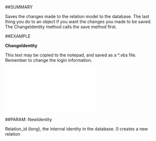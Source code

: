 

##SUMMARY

Saves the changes made to the relation model to the database. The last thing you do to an object if you want the changes you made to be saved. The ChangeIdentity method calls the save method first.


##EXAMPLE

**ChangeIdentity**

This text may be copied to the notepad, and saved as a *.vbs file. Remember to change the login information.

![](../../Examples/vbs/SORelation.ChangeIdentity.vbs.txt)







##PARAM: NewIdentity

Relation_id (long), the internal identity in the database. 0 creates a new relation




